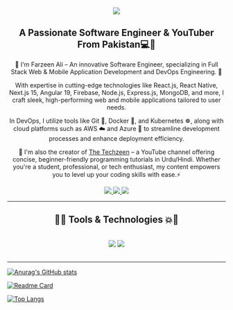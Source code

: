 <h1 align="center">
    <img src="https://readme-typing-svg.herokuapp.com/?font=Righteous&color=7e15f7&random=falsesize=35&center=true&vCenter=true&width=500&height=70&duration=2000&lines=Hi+There!+👋;+I'm+Farzeen+Ali+👨🏻‍💻;" />
</h1>

<h2 align="center">A Passionate Software Engineer & YouTuber From Pakistan💻🎥

</h2>

<div align="center"> 
 🌱 I'm Farzeen Ali – An innovative Software Engineer, specializing in Full Stack Web & Mobile Application Development and DevOps Engineering. 🚀

With expertise in cutting-edge technologies like React.js, React Native, Next.js 15, Angular 19, Firebase, Node.js, Express.js, MongoDB, and more, I craft sleek, high-performing web and mobile applications tailored to user needs.

In DevOps, I utilize tools like Git 🐙, Docker 🐳, and Kubernetes ☸️, along with cloud platforms such as AWS ☁️ and Azure 🔵 to streamline development processes and enhance deployment efficiency.

🎥 I'm also the creator of <a href="https://www.youtube.com/@TheTechzeen">The Techzeen</a> – a YouTube channel offering concise, beginner-friendly programming tutorials in Urdu/Hindi. Whether you're a student, professional, or tech enthusiast, my content empowers you to level up your coding skills with ease.⚡  

 </div>
 
<div align="center"> 
  <a href="mailto:farzeenaliarif786@gmail.com">
    <img src="https://img.shields.io/badge/Gmail-6C22A6?style=for-the-badge&logo=gmail&logoColor=white" />
  </a>
    <a href="https://www.youtube.com/@TheTechzeen" target="_blank">
     <img src="https://img.shields.io/badge/YouTube-D71313?style=for-the-badge&logo=youtube&logoColor=white" />
  </a>
  <a href="https://www.linkedin.com/in/farzeen-ali-533479204" >
    <img src="https://img.shields.io/badge/LinkedIn-0077B5?style=for-the-badge&logo=linkedin&logoColor=white" />
  </a>
</div>

 <hr/>
 
<h2 align="center">🚀💥 Tools & Technologies 💥🚀</h2>
<br/>
<div align="center">
    <img src="https://skillicons.dev/icons?i=react,angular,javascript,typescript,express,nodejs,vscode,github,tailwind,git,linux,docker,kubernetes,gitlab,azure" />
    <img src="https://skillicons.dev/icons?i=css,postgresql,supabase,html,firebase,mongodb,nextjs,mysql,php,laravel,jenkins,terraform,aws,ansible,grafana" /><br>
</div>

<br/>
<hr/>

[![Anurag's GitHub stats](https://github-readme-stats.vercel.app/api?username=farzeen-ali&show_icons=true&theme=midnight-purple)](https://github.com/anuraghazra/github-readme-stats)

[![Readme Card](https://github-readme-stats.vercel.app/api/pin/?username=farzeen-ali&repo=github-readme-stats)](https://github.com/anuraghazra/github-readme-stats)

[![Top Langs](https://github-readme-stats.vercel.app/api/top-langs/?username=farzeen-ali&layout=donut-vertical&theme=midnight-purple)](https://github.com/anuraghazra/github-readme-stats)



